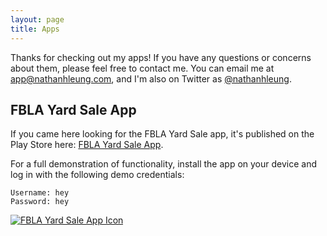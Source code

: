 ```yaml
---
layout: page
title: Apps
---
```

Thanks for checking out my apps! If you have any questions or concerns about them, please feel free to contact me. You can email me at [app@nathanhleung.com](mailto:app@nathanhleung.com), and I'm also on Twitter as <a href="https://twitter.com/nathanhleung" target="_blank">@nathanhleung</a>.

## FBLA Yard Sale App
If you came here looking for the FBLA Yard Sale app, it's published on the Play Store here: [FBLA Yard Sale App](https://play.google.com/store/apps/details?id=com.nathanhleung.fblayardsale).

For a full demonstration of functionality, install the app on your device and log in with the following demo credentials:
```
Username: hey
Password: hey
```

[![FBLA Yard Sale App Icon](https://i.imgur.com/8PgoUMY.png)](https://play.google.com/store/apps/details?id=com.nathanhleung.fblayardsale)
